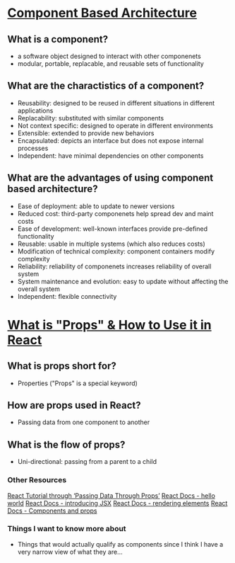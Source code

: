 # [Component Based Architecture](https://www.tutorialspoint.com/software_architecture_design/component_based_architecture.htm)

## What is a component?

- a software object designed to interact with other componenets
- modular, portable, replacable, and reusable sets of functionality

## What are the charactistics of a component?

- Reusability: designed to be reused in different situations in different applications
- Replacability: substituted with similar components
- Not context specific: designed to operate in different environments
- Extensible: extended to provide new behaviors
- Encapsulated: depicts an interface but does not expose internal processes
- Independent: have minimal dependencies on other components

## What are the advantages of using component based architecture?

- Ease of deployment: able to update to newer versions
- Reduced cost: third-party componenets help spread dev and maint costs
- Ease of development: well-known interfaces provide pre-defined functionality
- Reusable: usable in multiple systems (which also reduces costs)
- Modification of technical complexity: component containers modify complexity 
- Reliability: reliability of componenets increases reliability of overall system
- System maintenance and evolution: easy to update without affecting the overall system
- Independent: flexible connectivity

# [What is "Props" & How to Use it in React](https://itnext.io/what-is-props-and-how-to-use-it-in-react-da307f500da0)

## What is props short for?

- Properties ("Props" is a special keyword)

## How are props used in React?

- Passing data from one component to another

## What is the flow of props?

- Uni-directional: passing from a parent to a child

### Other Resources

[React Tutorial through ‘Passing Data Through Props’](https://reactjs.org/tutorial/tutorial.html)
[React Docs - hello world](https://reactjs.org/docs/hello-world.html)
[React Docs - introducing JSX](https://reactjs.org/docs/introducing-jsx.html)
[React Docs - rendering elements](https://reactjs.org/docs/rendering-elements.html)
[React Docs - Components and props](https://reactjs.org/docs/components-and-props.html)

### Things I want to know more about

- Things that would actually qualify as components since I think I have a very narrow view of what they are...